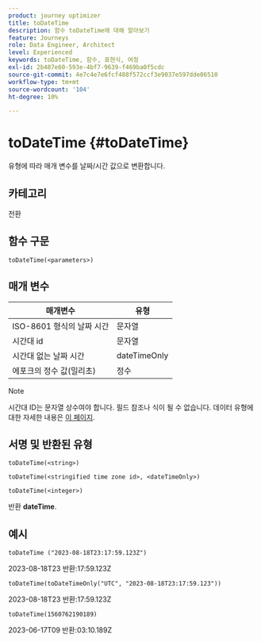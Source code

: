 ```yaml
---
product: journey optimizer
title: toDateTime
description: 함수 toDateTime에 대해 알아보기
feature: Journeys
role: Data Engineer, Architect
level: Experienced
keywords: toDateTime, 함수, 표현식, 여정
exl-id: 2b487e60-593e-4bf7-9639-f469ba0f5cdc
source-git-commit: 4e7c4e7e6fcf488f572ccf3e9037e597dde06510
workflow-type: tm+mt
source-wordcount: '104'
ht-degree: 10%

---
```


# toDateTime {#toDateTime}

유형에 따라 매개 변수를 날짜/시간 값으로 변환합니다.

## 카테고리

전환

## 함수 구문

`toDateTime(<parameters>)`

## 매개 변수

| 매개변수 | 유형 |
|-----------|------------------|
| ISO-8601 형식의 날짜 시간 | 문자열 |
| 시간대 id | 문자열 |
| 시간대 없는 날짜 시간 | dateTimeOnly |
| 에포크의 정수 값(밀리초) | 정수 |

>[!NOTE]
>
>시간대 ID는 문자열 상수여야 합니다. 필드 참조나 식이 될 수 없습니다. 데이터 유형에 대한 자세한 내용은 [이 페이지](../expression/data-types.md).

## 서명 및 반환된 유형

`toDateTime(<string>)`

`toDateTime(<stringified time zone id>, <dateTimeOnly>)`

`toDateTime(<integer>)`

반환 **dateTime**.

<!--`toDateTime(<year>,<month>,<dayOfMonth>,<hour>,<minute>,<second>)`

Returns a date time with default time zone UTC.

`toDateTime(<year>,<month>,<dayOfMonth>)`
`toDateTime(<stringified timeZone>,<year>,<month>,<dayOfMonth>)`
`toDateTime(<timeZone>,<year>,<month>,<dayOfMonth>)`

Return a datetime where hour, minute and second set to 0.

`toDateTime(<stringified timeZone>,<year>,<month>,<dayOfMonth>,<hour>,<minute>,<second>)`
`toDateTime(<string>)`
`toDateTime(<string>,<integer>)`
`toDateTime(<stringified timeZone>,<dateTimeOnly)`

`toDateTime(<timeZone>,<integer>)`

Return a datetime.

-->

## 예시

`toDateTime ("2023-08-18T23:17:59.123Z")`

2023-08-18T23 반환:17:59.123Z

`toDateTime(toDateTimeOnly("UTC", "2023-08-18T23:17:59.123"))`

2023-08-18T23 반환:17:59.123Z

`toDateTime(1560762190189)`

2023-06-17T09 반환:03:10.189Z

<!--`toDateTime ("2016-08-18T23:17:59.123", "UTC")`

Returns 2016-08-18T23:17:59.123Z.

`toDateTime("Z",2016,8,18,23,17,59)`

Returns 2016-08-18T23:17:59.000Z.

`toDateTime("Z",2016,8,18)`

Returns 2016-08-18T00:00:00.000Z.-->
